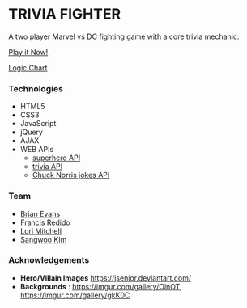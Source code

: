 # TRIVIA FIGHTER
A two player Marvel vs DC fighting game with a core trivia mechanic.

[Play it Now!](https://lorimitchell.tech/apps/trivia-fighter/)

[Logic Chart](/resources/etc/APIproject.pdf)

### Technologies
- HTML5
- CSS3
- JavaScript
- jQuery
- AJAX
- WEB APIs
    - [superhero API](http://www.superheroapi.com/)
    - [trivia API](https://opentdb.com)
    - [Chuck Norris jokes API](https://api.chucknorris.io/)


### Team

- [Brian Evans](https://github.com/sloumdrone)
- [Francis Redido](https://github.com/sicnarfodider/)
- [Lori Mitchell](https://github.com/lmitchell524)
- [Sangwoo Kim](https://github.com/sangwoo89118)

### Acknowledgements
- **Hero/Villain Images** https://jsenior.deviantart.com/
- **Backgrounds** : https://imgur.com/gallery/OinOT, https://imgur.com/gallery/gkK0C
